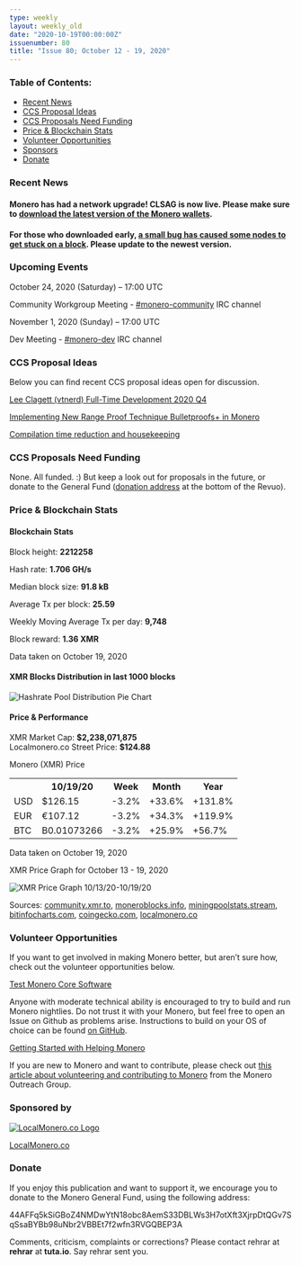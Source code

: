 ```yaml
---
type: weekly
layout: weekly_old
date: "2020-10-19T00:00:00Z"
issuenumber: 80
title: "Issue 80; October 12 - 19, 2020"
---
```


<h3>Table of Contents:</h3>
<ul class="contents">
    <li><a href="#news">Recent News</a></li>
    <li><a href="#ideas">CCS Proposal Ideas</a></li>
    <li><a href="#proposals">CCS Proposals Need Funding</a></li>
    <li><a href="#stats">Price & Blockchain Stats</a></li>
    <li><a href="#volunteer">Volunteer Opportunities</a></li>
    <li><a href="#sponsor">Sponsors</a></li>
    <li><a href="#donate">Donate</a></li>
</ul>

<h3 id="news">Recent News</h3>

<div class="newsbyte">
    <h4>Monero has had a network upgrade! CLSAG is now live. Please make sure to <a href="https://www.getmonero.org/downloads/" target="_blank">download the latest version of the Monero wallets</a>.</h4>
</div>

<div class="newsbyte">
    <h4>For those who downloaded early, <a href="https://www.reddit.com/r/Monero/comments/jdh5to/psa_a_bug_has_caused_some_nodes_to_get_stuck_on/" target="_blank">a small bug has caused some nodes to get stuck on a block</a>. Please update to the newest version.</h4>
</div>

<h3 id="events">Upcoming Events</h3>

<div class="event">
    <p class="date" markdown="1">October 24, 2020 (Saturday) – 17:00 UTC</p>
    <p markdown="1">Community Workgroup Meeting - <a href="irc://chat.freenode.net/#monero-community" target="_blank">#monero-community</a> IRC channel</p>
</div>

<div class="event">
    <p class="date" markdown="1">November 1, 2020 (Sunday) – 17:00 UTC</p>
    <p markdown="1">Dev Meeting - <a href="irc://chat.freenode.net/#monero-dev" target="_blank">#monero-dev</a> IRC channel</p>
</div>


<h3 id="ideas">CCS Proposal Ideas</h3>

<p>Below you can find recent CCS proposal ideas open for discussion.</p>

<div class="proposal">
<p><a href="https://repo.getmonero.org/monero-project/ccs-proposals/-/merge_requests/177" target="_blank">Lee Clagett (vtnerd) Full-Time Development 2020 Q4</a></p>
</div>

<div class="proposal">
<p><a href="https://repo.getmonero.org/monero-project/ccs-proposals/-/merge_requests/156" target="_blank">Implementing New Range Proof Technique Bulletproofs+ in Monero</a></p>
</div>

<div class="proposal">
<p><a href="https://repo.getmonero.org/monero-project/ccs-proposals/-/merge_requests/138" target="_blank">Compilation time reduction and housekeeping</a></p>
</div>

<h3 id="proposals">CCS Proposals Need Funding</h3>

None. All funded. :) But keep a look out for proposals in the future, or donate to the General Fund (<a href="#donate">donation address</a> at the bottom of the Revuo).

<h3 id="stats">Price & Blockchain Stats</h3>

<h4 class="stat">Blockchain Stats</h4>

<div class="bcstats">
    <p>Block height: <b>2212258</b></p>
    <p>Hash rate: <b>1.706 GH/s</b></p>
    <p>Median block size: <b>91.8 kB</b></p>
    <p>Average Tx per block: <b>25.59</b></p>
    <p>Weekly Moving Average Tx per day: <b>9,748</b></p>
    <p>Block reward: <b>1.36 XMR</b></p>
</div>
<p class="note">Data taken on October 19, 2020</p>

<h4 class="stat">XMR Blocks Distribution in last 1000 blocks</h4>
<p><img src="/img/hashrate-pool-distribution-1019.png" alt="Hashrate Pool Distribution Pie Chart"/></p>

<h4 class="stat">Price & Performance</h4>

<div class="price-intro">XMR Market Cap: <b>$2,238,071,875</b><br>Localmonero.co Street Price: <b>$124.88</b></div>

<p class="table-title">Monero (XMR) Price</p>
<table class="price-table">
  <tr class="row1">
    <th></th>
    <th>10/19/20</th>
    <th>Week</th>
    <th>Month</th>
    <th>Year</th>
  </tr>
  <tr>
    <td data-th="XMR to">USD</td>
    <td data-th="10/19/20">$126.15</td>
    <td data-th="Week" class="red">-3.2%</td>
    <td data-th="Month" class="green">+33.6%</td>
    <td data-th="Year" class="green">+131.8%</td>
  </tr>
  <tr class="row3">
    <td data-th="XMR to">EUR</td>
    <td data-th="10/19/20">€107.12</td>
    <td data-th="Week" class="red">-3.2%</td>
    <td data-th="Month" class="green">+34.3%</td>
    <td data-th="Year" class="green">+119.9%</td>
  </tr>
  <tr>
    <td data-th="XMR to">BTC</td>
    <td data-th="10/19/20">B0.01073266</td>
    <td data-th="Week" class="red">-3.2%</td>
    <td data-th="Month" class="green">+25.9%</td>
    <td data-th="Year" class="green">+56.7%</td>
  </tr>
</table>
<p class="note">Data taken on October 19, 2020</p>

<p class="table-title">XMR Price Graph for October 13 - 19, 2020</p>

![XMR Price Graph 10/13/20-10/19/20](/img/weekly-chart-1019.png "XMR Price Graph 10/13/20-10/19/20") 

Sources: <a href="https://community.xmr.to/explorer/mainnet/" target="_blank">community.xmr.to</a>, <a href="https://moneroblocks.info/stats/transaction-stats" target="_blank">moneroblocks.info</a>, <a href="https://miningpoolstats.stream/monero" target="_blank">miningpoolstats.stream</a>, <a href="https://bitinfocharts.com/monero/" target="_blank">bitinfocharts.com</a>, <a href="https://www.coingecko.com/" target="_blank">coingecko.com</a>, <a href="https://localmonero.co/" target="_blank">localmonero.co</a>

<h3 id="volunteer">Volunteer Opportunities</h3>

<p>If you want to get involved in making Monero better, but aren’t sure how, check out the volunteer opportunities below.</p>

<div class="newsbyte">
    <p class="date"><a href="https://github.com/monero-project/monero" target="_blank">Test Monero Core Software</a></p>
    <p>Anyone with moderate technical ability is encouraged to try to build and run Monero nightlies. Do not trust it with your Monero, but feel free to open an Issue on Github as problems arise. Instructions to build on your OS of choice can be found <a href="https://github.com/monero-project/monero#compiling-monero-from-source" target="_blank">on GitHub</a>. </p>
</div>

<div class="newsbyte">
    <p class="date"><a href="https://github.com/monero-project/monero" target="_blank">Getting Started with Helping Monero</a></p>
    <p>If you are new to Monero and want to contribute, please check out <a href="https://www.monerooutreach.org/stories/getting-started-helping-monero.php" target="_blank">this article about volunteering and contributing to Monero</a> from the Monero Outreach Group. </p>
</div>

<h3 id="sponsor">Sponsored by</h3>

<p><a href="https://localmonero.co/" target="_blank"><img src="/img/localmonero-logo.png" alt="LocalMonero.co Logo" class="localmonero"></a></p>

<p class="text-center"><a href="https://localmonero.co/" target="_blank">LocalMonero.co</a></p>

<h3 id="donate">Donate</h3>

<p markdown="1">If you enjoy this publication and want to support it, we encourage you to donate to the Monero General Fund, using the following address:</p>

<p class="address" markdown="1">44AFFq5kSiGBoZ4NMDwYtN18obc8AemS33DBLWs3H7otXft3XjrpDtQGv7SqSsaBYBb98uNbr2VBBEt7f2wfn3RVGQBEP3A</p>

<!--p><a href="monero:44AFFq5kSiGBoZ4NMDwYtN18obc8AemS33DBLWs3H7otXft3XjrpDtQGv7SqSsaBYBb98uNbr2VBBEt7f2wfn3RVGQBEP3A" class="qr"><img src="/img/donate-monero.png"></a></p-->

Comments, criticism, complaints or corrections? Please contact rehrar at **rehrar** at **tuta.io**. Say rehrar sent you.